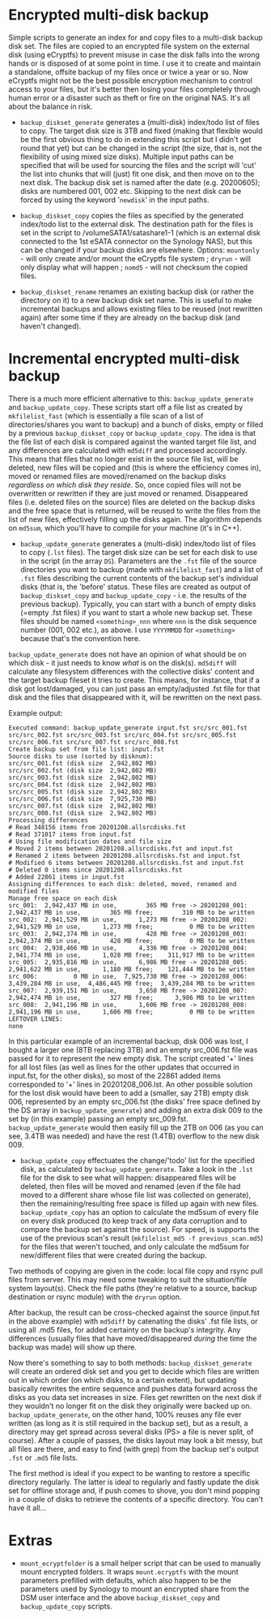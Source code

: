 # Encrypted multi-disk backup

Simple scripts to generate an index for and copy files to a multi-disk backup disk set. The files are copied to an encrypted file system on the external disk (using eCryptfs) to prevent misuse in case the disk falls into the wrong hands or is disposed of at some point in time. I use it to create and maintain a standalone, offsite backup of my files once or twice a year or so. Now eCryptfs might not be the best possible encryption mechanism to control access to your files, but it's better then losing your files completely through human error or a disaster such as theft or fire on the original NAS. It's all about the balance in risk.

- `backup_diskset_generate` generates a (multi-disk) index/todo list of files to copy. The target disk size is 3TB and fixed (making that flexible would be the first obvious thing to do in extending this script but I didn't get round that yet) but can be changed in the script (the size, that is, not the flexibility of using mixed size disks). Multiple input paths can be specified that will be used for sourcing the files and the script will 'cut' the list into chunks that will (just) fit one disk, and then move on to the next disk. The backup disk set is named after the date (e.g. 20200605); disks are numbered 001, 002 etc. Skipping to the next disk can be forced by using the keyword '`newdisk`' in the input paths.

- `backup_diskset_copy` copies the files as specified by the generated index/todo list to the external disk. The destination path for the files is set in the script to /volumeSATA1/satashare1-1 (which is an external disk connected to the 1st eSATA connector on the Synology NAS), but this can be changed if your backup disks are elsewhere. Options: `mountonly` - will only create and/or mount the eCryptfs file system ; `dryrun` - will only display what will happen ; `nomd5` - will not checksum the copied files.

- `backup_diskset_rename` renames an existing backup disk (or rather the directory on it) to a new backup disk set name. This is useful to make incremental backups and allows existing files to be reused (not rewritten again) after some time if they are already on the backup disk (and haven't changed).

# Incremental encrypted multi-disk backup

There is a much more efficient alternative to this: `backup_update_generate` and `backup_update_copy`. These scripts start off a file list as created by `mkfilelist_fast` (which is essentially a file scan of a list of directories/shares you want to backup) and a bunch of disks, empty or filled by a previous `backup_diskset_copy` or `backup_update_copy`. The idea is that the file list of each disk is compared against the wanted target file list, and any differences are calculated with `md5diff` and processed accordingly. This means that files that no longer exist in the source file list, will be deleted, new files will be copied and (this is where the efficiency comes in), moved or renamed files are moved/renamed on the backup disks *regardless on which disk they reside*. So, once copied files will not be overwritten or rewritten if they are just moved or renamed. Disappeared files (i.e. deleted files on the source) files are deleted on the backup disks and the free space that is returned, will be reused to write the files from the list of new files, effectively filling up the disks again. The algorithm depends on `md5sum`, which you'll have to compile for your machine (it's in C++).

- `backup_update_generate` generates a (multi-disk) index/todo list of files to copy (`.lst` files). The target disk size can be set for each disk to use in the script (in the array `DS`). Parameters are the `.fst` file of the source directories you want to backup (made with `mkfilelist_fast`) and a list of `.fst` files describing the current contents of the backup set's individual disks (that is, the 'before' status. These files are created as output of `backup_diskset_copy` and `backup_update_copy` - i.e. the results of the previous backup). Typically, you can start with a bunch of empty disks (=empty .fst files) if you want to start a whole new backup set. These files should be named `<something>_nnn` where `nnn` is the disk sequence number (001, 002 etc.), as above. I use `YYYYMMDD` for `<something>` because that's the convention here.

`backup_update_generate` does not have an opinion of what should be on which disk - it just needs to know *what* is on the disk(s). `md5diff` will calculate any filesystem differences with the collective disks' content and the target backup fileset it tries to create. This means, for instance, that if a disk got lost/damaged, you can just pass an empty/adjusted .fst file for that disk and the files that disappeared with it, will be rewritten on the next pass.

Example output:
```
Executed command: backup_update_generate input.fst src/src_001.fst src/src_002.fst src/src_003.fst src/src_004.fst src/src_005.fst src/src_006.fst src/src_007.fst src/src_008.fst
Create backup set from file list: input.fst
Source disks to use (sorted by disknum):
src/src_001.fst (disk size  2,942,802 MB)
src/src_002.fst (disk size  2,942,802 MB)
src/src_003.fst (disk size  2,942,802 MB)
src/src_004.fst (disk size  2,942,802 MB)
src/src_005.fst (disk size  2,942,802 MB)
src/src_006.fst (disk size  7,925,730 MB)
src/src_007.fst (disk size  2,942,802 MB)
src/src_008.fst (disk size  2,942,802 MB)
Processing differences
# Read 348156 items from 20201208.allsrcdisks.fst
# Read 371017 items from input.fst
# Using file modification dates and file size
# Moved 2 items between 20201208.allsrcdisks.fst and input.fst
# Renamed 2 items between 20201208.allsrcdisks.fst and input.fst
# Modified 6 items between 20201208.allsrcdisks.fst and input.fst
# Deleted 0 items since 20201208.allsrcdisks.fst
# Added 22861 items in input.fst
Assigning differences to each disk: deleted, moved, renamed and modified files
Manage free space on each disk
src_001:  2,942,437 MB in use,        365 MB free -> 20201208_001:  2,942,437 MB in use,        365 MB free;        310 MB to be written
src_002:  2,941,529 MB in use,      1,273 MB free -> 20201208_002:  2,941,529 MB in use,      1,273 MB free;          0 MB to be written
src_003:  2,942,374 MB in use,        428 MB free -> 20201208_003:  2,942,374 MB in use,        428 MB free;          0 MB to be written
src_004:  2,938,466 MB in use,      4,336 MB free -> 20201208_004:  2,941,774 MB in use,      1,028 MB free;    311,917 MB to be written
src_005:  2,935,816 MB in use,      6,986 MB free -> 20201208_005:  2,941,622 MB in use,      1,180 MB free;    121,444 MB to be written
src_006:          0 MB in use,  7,925,730 MB free -> 20201208_006:  3,439,284 MB in use,  4,486,445 MB free;  3,439,284 MB to be written
src_007:  2,939,151 MB in use,      3,650 MB free -> 20201208_007:  2,942,474 MB in use,        327 MB free;      3,986 MB to be written
src_008:  2,941,196 MB in use,      1,606 MB free -> 20201208_008:  2,941,196 MB in use,      1,606 MB free;          0 MB to be written
LEFTOVER LINES: 
none
```
In this particular example of an incremental backup, disk 006 was lost, I bought a larger one (8TB replacing 3TB) and an empty src_006.fst file was passed for it to represent the new empty disk. The script created '+' lines for all lost files (as well as lines for the other updates that occurred in input.fst, for the other disks), so most of the 22861 added items corresponded to '+' lines in 20201208_006.lst. An other possible solution for the lost disk would have been to add a (smaller, say 2TB) empty disk 006, represented by an empty src_006.fst (the disks' free space defined by the DS array in `backup_update_generate`) and adding an extra disk 009 to the set by (in this example) passing an empty src_009.fst. `backup_update_generate` would then easily fill up the 2TB on 006 (as you can see, 3.4TB was needed) and have the rest (1.4TB) overflow to the new disk 009.

- `backup_update_copy` effectuates the change/'todo' list for the specified disk, as calculated by `backup_update_generate`. Take a look in the `.lst` file for the disk to see what will happen: disappeared files will be deleted, then files will be moved and renamed (even if the file had moved to a different share whose file list was collected on generate), then the remaining/resulting free space is filled up again with new files. `backup_update_copy` has an option to calculate the md5sum of every file on every disk produced (to keep track of any data corruption and to compare the backup set against the source). For speed, is supports the use of the previous scan's result (`mkfilelist_md5 -f previous_scan.md5`) for the files that weren't touched, and only calculate the md5sum for new/different files that were created during the backup.

Two methods of copying are given in the code: local file copy and rsync pull files from server. This may need some tweaking to suit the situation/file system layout(s). Check the file paths (they're relative to a source, backup destination or rsync module) with the `dryrun` option.

After backup, the result can be cross-checked against the source (input.fst in the above example) with `md5diff` by catenating the disks' .fst file lists, or using all .md5 files, for added certainty on the backup's integrity. Any differences (usually files that have moved/disappeared *during* the time the backup was made) will show up there.

Now there's something to say to both methods: `backup_diskset_generate` will create an ordered disk set and you get to decide which files are written out in which order (on which disks, to a certain extent), but updating basically rewrites the entire sequence and pushes data forward across the disks as you data set increases in size. Files get rewritten on the next disk if they wouldn't no longer fit on the disk they originally were backed up on. `backup_update_generate`, on the other hand, 100% reuses any file ever written (as long as it is still required in the backup set), but as a result, a directory may get spread across several disks (PS> a file is never split, of course). After a couple of passes, the disks layout may look a bit messy, but all files are there, and easy to find (with grep) from the backup set's output `.fst` or `.md5` file lists.

The first method is ideal if you expect to be wanting to restore a specific directory regularly. The latter is ideal to regularly and fastly update the disk set for offline storage and, if push comes to shove, you don't mind popping in a couple of disks to retrieve the contents of a specific directory. You can't have it all...

# Extras

- `mount_ecryptfolder` is a small helper script that can be used to manually mount encrypted folders. It wraps `mount.ecryptfs` with the mount parameters prefilled with defaults, which also happen to be the parameters used by Synology to mount an encrypted share from the DSM user interface and the above `backup_diskset_copy` and `backup_update_copy` scripts.
